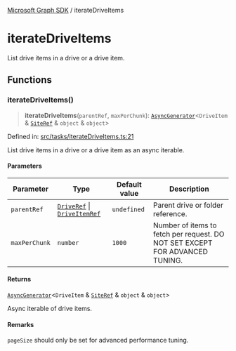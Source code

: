 [Microsoft Graph SDK](README.md) / iterateDriveItems

# iterateDriveItems

List drive items in a drive or a drive item.

## Functions

### iterateDriveItems()

> **iterateDriveItems**(`parentRef`, `maxPerChunk`): [`AsyncGenerator`](https://developer.mozilla.org/docs/Web/JavaScript/Reference/Global_Objects/AsyncGenerator)\<`DriveItem` & [`SiteRef`](Site-1.md#siteref) & `object` & `object`\>

Defined in: [src/tasks/iterateDriveItems.ts:21](https://github.com/Future-Secure-AI/microsoft-graph/blob/main/src/tasks/iterateDriveItems.ts#L21)

List drive items in a drive or a drive item as an async iterable.

#### Parameters

| Parameter | Type | Default value | Description |
| ------ | ------ | ------ | ------ |
| `parentRef` | [`DriveRef`](Drive-1.md#driveref) \| [`DriveItemRef`](DriveItem-1.md#driveitemref) | `undefined` | Parent drive or folder reference. |
| `maxPerChunk` | `number` | `1000` | Number of items to fetch per request. DO NOT SET EXCEPT FOR ADVANCED TUNING. |

#### Returns

[`AsyncGenerator`](https://developer.mozilla.org/docs/Web/JavaScript/Reference/Global_Objects/AsyncGenerator)\<`DriveItem` & [`SiteRef`](Site-1.md#siteref) & `object` & `object`\>

Async iterable of drive items.

#### Remarks

`pageSize` should only be set for advanced performance tuning.
